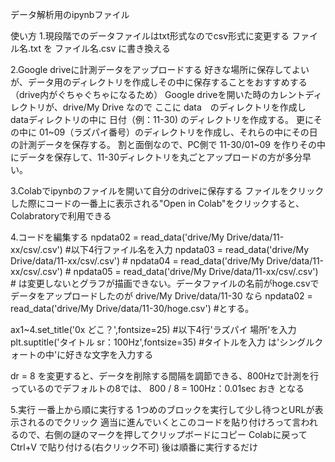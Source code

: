 データ解析用のipynbファイル

使い方
1.現段階でのデータファイルはtxt形式なのでcsv形式に変更する
ファイル名.txt を ファイル名.csv に書き換える

2.Google driveに計測データをアップロードする
好きな場所に保存してよいが、データ用のディレクトリを作成しその中に保存することをおすすめする（drive内がぐちゃぐちゃになるため）
Google driveを開いた時のカレントディレクトリが、drive/My Drive なので
ここに data　のディレクトリを作成し
dataディレクトリの中に 日付（例：11-30) のディレクトリを作成する。
更にその中に 01~09（ラズパイ番号）のディレクトリを作成し、それらの中にその日の計測データを保存する。
割と面倒なので、PC側で 11-30/01~09 を作りその中にデータを保存して、11-30ディレクトリを丸ごとアップロードの方が多分早い。

3.Colabでipynbのファイルを開いて自分のdriveに保存する
ファイルをクリックした際にコードの一番上に表示される"Open in Colab"をクリックすると、Colabratoryで利用できる

4.コードを編集する
npdata02 = read_data('drive/My Drive/data/11-xx/csv/.csv') #以下4行ファイル名を入力
npdata03 = read_data('drive/My Drive/data/11-xx/csv/.csv') #
npdata04 = read_data('drive/My Drive/data/11-xx/csv/.csv') #
npdata05 = read_data('drive/My Drive/data/11-xx/csv/.csv') #
は変更しないとグラフが描画できない。データファイルの名前がhoge.csvでデータをアップロードしたのが drive/My Drive/data/11-30 なら
npdata02 = read_data('drive/My Drive/data/11-30/hoge.csv') #とする。


ax1~4.set_title('0x どこ？',fontsize=25) #以下4行'ラズパイ 場所'を入力
plt.suptitle('タイトル sr：100Hz',fontsize=35) #タイトルを入力
は'シングルクォートの中'に好きな文字を入力する

dr = 8
を変更すると、データを削除する間隔を調節できる、800Hzで計測を行っているのでデフォルトの8では、
800 / 8 = 100Hz：0.01sec おき となる

5.実行
一番上から順に実行する
1つめのブロックを実行して少し待つとURLが表示されるのでクリック
適当に進んでいくとこのコードを貼り付けろって言われるので、右側の謎のマークを押してクリップボードにコピー
Colabに戻って Ctrl+V で貼り付ける(右クリック不可)
後は順番に実行するだけ
